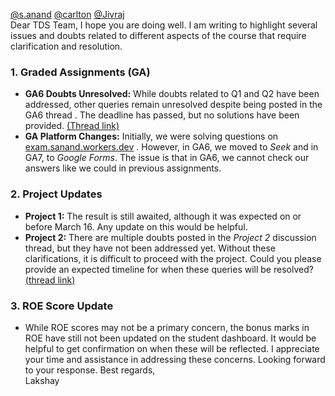 [@s.anand](/u/s.anand) [@carlton](/u/carlton) [@Jivraj](/u/jivraj)  
Dear TDS Team,
I hope you are doing well. I am writing to highlight several issues and doubts
related to different aspects of the course that require clarification and
resolution.
### 1\. Graded Assignments (GA)
  * **GA6 Doubts Unresolved:** While doubts related to Q1 and Q2 have been addressed, other queries remain unresolved despite being posted in the GA6 thread . The deadline has passed, but no solutions have been provided. [(Thread link)](https://discourse.onlinedegree.iitm.ac.in/t/graded-assignment-6/169283)
  * **GA Platform Changes:** Initially, we were solving questions on [exam.sanand.workers.dev](https://exam.sanand.workers.dev) . However, in GA6, we moved to _Seek_ and in GA7, to _Google Forms_. The issue is that in GA6, we cannot check our answers like we could in previous assignments.
### 2\. Project Updates
  * **Project 1:** The result is still awaited, although it was expected on or before March 16. Any update on this would be helpful.
  * **Project 2:** There are multiple doubts posted in the _Project 2_ discussion thread, but they have not been addressed yet. Without these clarifications, it is difficult to proceed with the project. Could you please provide an expected timeline for when these queries will be resolved? [(thread link)](https://discourse.onlinedegree.iitm.ac.in/t/project-2-tds-solver-discussion-thread/169029/29)
### 3\. ROE Score Update
  * While ROE scores may not be a primary concern, the bonus marks in ROE have still not been updated on the student dashboard. It would be helpful to get confirmation on when these will be reflected.
I appreciate your time and assistance in addressing these concerns. Looking
forward to your response.
Best regards,  
Lakshay